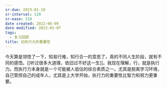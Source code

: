 ```yaml
---
sr-due: 2023-01-18
sr-interval: 120
sr-ease: 310
date created: 2022-06-09
date modified: 2023-03-07
tags:
  - 复习回顾
title: 论执行力的重要性
---
```


今天算是领悟了一下，知易行难，知行合一的意思了，真的不同人生阶段，就有不同的感悟。[[听过很多大道理，依旧过不好这一生]]。我现在理解，行，就是执行力。而执行力本身就是一个可能被人低估的综合素质之一。尤其是脱离学习环境，自己管控自己的成年人，尤其是上大学开始，执行力的重要性比智力和努力更重要。
